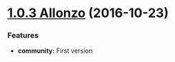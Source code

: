 <a name="1.0.2"></a>

# [1.0.3 Allonzo](https://github.com/CodeCorico/allons-y-community/releases/tag/1.0.3) (2016-10-23)


### Features

* **community:** First version
